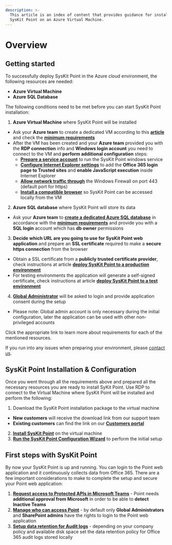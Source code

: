 ```yaml
---
description: >-
  This article is an index of content that provides guidance for installing
  SysKit Point on an Azure Virtual Machine.
---
```


# Overview

## Getting started

To successfully deploy SysKit Point in the Azure cloud environment, the following resources are needed:

* **Azure Virtual Machine**
* **Azure SQL Database**

The following conditions need to be met before you can start SysKit Point installation:

1) **Azure Virtual Machine** where SysKit Point will be installed
  * Ask your **Azure team** to create a dedicated VM according to this  [**article**](create-azure-vm.md) and check the [**minimum requirements**](hardware-software-requirements.md#azure-virtual-machine-requirements) 
  * After the VM has been created and your **Azure team** provided you with the **RDP connection** info and **Windows login account** you need to connect to the VM and **perform additional configuration** steps:
    * [**Prepare a service account**](additional-vm-configuration.md#service-account) to run the SysKit Point windows service
    * [**Configure Internet Explorer settings**](additional-vm-configuration.md#configure-internet-explorer-settings) to add the **Office 365 login page to Trusted sites** and **enable JavaScript execution** inside Internet Explorer
    * [**Allow network traffic through**](additional-vm-configuration.md#configure-windows-firewall) the Windows Firewall on port 443 \(default port for https\) 
    * [**Install a compatible browser**](additional-vm-configuration.md#install-a-compatible-browser) so SysKit Point can be accessed locally from the VM
2) **Azure SQL database** where SysKit Point will store its data 
  * Ask your **Azure team** to [**create a dedicated Azure SQL database**](create-azure-sql-database.md) in accordance with the [**minimum requirements**](hardware-software-requirements.md#azure-sql-database-requirements) and provide you with a **SQL login** account which has **db owner** permissions  
3) **Decide which URL are you going to use for SysKit Point web application** and prepare an **SSL certificate** required to make a **secure https connection** from the browser
  * Obtain a SSL certificate from a **publicly trusted certificate provider**, check instructions at article [**deploy SysKit Point to a production environment**](ssl-certificate.md#deploy-syskit-point-to-a-production-environment)
  * For testing environments the application will generate a self-signed certificate, check instructions at article [**deploy SysKit Point to a test environment**](ssl-certificate.md#deploy-syskit-point-to-a-test-environment)
4) [**Global Administrator**](global-admin-consent.md) will be asked to login and provide application consent during the setup
  * Please note: Global admin account is only necessary during the initial configuration, later the application can be used with other non-privileged accounts

Click the appropriate link to learn more about requirements for each of the mentioned resources.

If you run into any issues when preparing your environment, please [contact us](https://www.syskit.com/contact-us/).

## SysKit Point Installation & Configuration

Once you went through all the requirements above and prepared all the necessary resources you are ready to install SyKit Point. Use RDP to connect to the Virtual Machine where SysKit Point will be installed and perform the following:

1) Download the SysKit Point installation package to the virtual machine
  * **New customers** will receive the download link from our support team
  * **Existing customers** can find the link on our [**Customers portal**](https://my.syskit.com/)
2) [**Install SysKit Point**](https://github.com/SysKitTeam/docs-point/tree/7d6a334c15cb1a5545f7bb2da6cd12f48c5efc7d/installation-and-configuration/deploy-to-azure/install-syskit-point-on-azure-vm/README.md#install-syskit-point) on the virtual machine
3) [**Run the SysKit Point Configuration Wizard**](https://github.com/SysKitTeam/docs-point/tree/7d6a334c15cb1a5545f7bb2da6cd12f48c5efc7d/installation-and-configuration/deploy-to-azure/install-syskit-point-on-azure-vm/README.md#configure-syskit-point) to perform the initial setup

## First steps with SysKit Point

By now your SysKit Point is up and running. You can login to the Point web application and it continuously collects data from Office 365. There are a few important considerations to make to complete the setup and secure your Point web application:

1) [**Request access to Protected APIs in Microsoft Teams**](../../common-tasks/microsoft-teams-activity.md) - Point needs **additional approval from Microsoft** in order to be able to **detect Inactive Teams**
2) [**Manage who can access Point**](../enable-role-based-access.md) - by default only **Global Administrators** and **SharePoint admins** have the rights to login to the Point web application
3) [**Setup data retention for Audit logs**](../customize-audit-logs-collection.md#audit-logs-settings) - depending on your company policy and available disk space set the data retention policy for Office 365 audit logs stored locally

